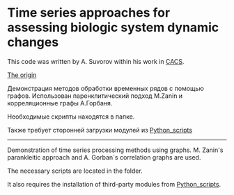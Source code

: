 # Time series approaches for assessing biologic system dynamic changes

This code was written by A. Suvorov within his work in [CACS](https://cacs.ai/).

[The origin](https://github.com/aysuvorov/cacs_testing/tree/main/Ts-graph-methods)

Демонстрация методов обработки временных рядов с помощью графов. Использован паренклитический подход M.Zanin и корреляционные графы А.Горбаня. 

Необходимые скрипты находятся в папке. 

Также требует сторонней загрузки модулей из [Python_scripts](https://github.com/aysuvorov/medstats/tree/master/Python_scripts)

---

Demonstration of time series processing methods using graphs. M. Zanin's parankleitic approach and A. Gorban`s correlation graphs are used.

The necessary scripts are located in the folder.

It also requires the installation of third-party modules from [Python_scripts](https://github.com/aysuvorov/medstats/tree/master/Python_scripts).
